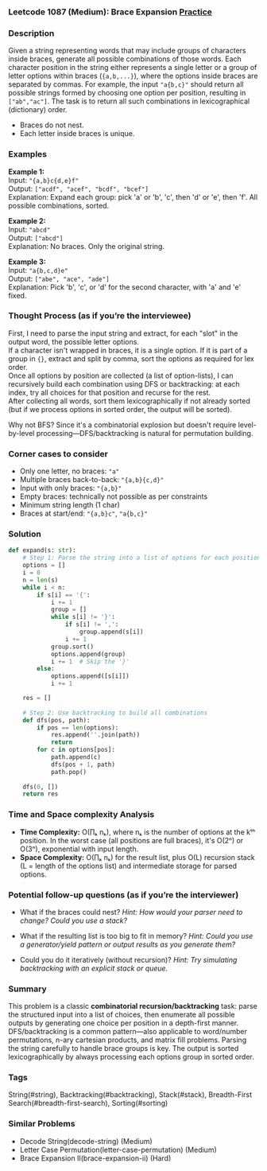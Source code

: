 ### Leetcode 1087 (Medium): Brace Expansion [Practice](https://leetcode.com/problems/brace-expansion)

### Description  
Given a string representing words that may include groups of characters inside braces, generate all possible combinations of those words. Each character position in the string either represents a single letter or a group of letter options within braces (`{a,b,...}`), where the options inside braces are separated by commas. For example, the input `"a{b,c}"` should return all possible strings formed by choosing one option per position, resulting in `["ab","ac"]`. The task is to return all such combinations in lexicographical (dictionary) order.  
- Braces do not nest.
- Each letter inside braces is unique.

### Examples  

**Example 1:**  
Input: `"{a,b}c{d,e}f"`  
Output: `["acdf", "acef", "bcdf", "bcef"]`  
Explanation: Expand each group: pick 'a' or 'b', 'c', then 'd' or 'e', then 'f'. All possible combinations, sorted.

**Example 2:**  
Input: `"abcd"`  
Output: `["abcd"]`  
Explanation: No braces. Only the original string.

**Example 3:**  
Input: `"a{b,c,d}e"`  
Output: `["abe", "ace", "ade"]`  
Explanation: Pick 'b', 'c', or 'd' for the second character, with 'a' and 'e' fixed.

### Thought Process (as if you’re the interviewee)  
First, I need to parse the input string and extract, for each "slot" in the output word, the possible letter options.  
If a character isn't wrapped in braces, it is a single option. If it is part of a group in `{}`, extract and split by comma, sort the options as required for lex order.  
Once all options by position are collected (a list of option-lists), I can recursively build each combination using DFS or backtracking: at each index, try all choices for that position and recurse for the rest.  
After collecting all words, sort them lexicographically if not already sorted (but if we process options in sorted order, the output will be sorted).

Why not BFS? Since it's a combinatorial explosion but doesn't require level-by-level processing—DFS/backtracking is natural for permutation building.

### Corner cases to consider  
- Only one letter, no braces: `"a"`
- Multiple braces back-to-back: `"{a,b}{c,d}"`
- Input with only braces: `"{a,b}"`
- Empty braces: technically not possible as per constraints
- Minimum string length (1 char)
- Braces at start/end: `"{a,b}c"`, `"a{b,c}"`

### Solution

```python
def expand(s: str):
    # Step 1: Parse the string into a list of options for each position
    options = []
    i = 0
    n = len(s)
    while i < n:
        if s[i] == '{':
            i += 1
            group = []
            while s[i] != '}':
                if s[i] != ',':
                    group.append(s[i])
                i += 1
            group.sort()
            options.append(group)
            i += 1  # Skip the '}'
        else:
            options.append([s[i]])
            i += 1

    res = []
    
    # Step 2: Use backtracking to build all combinations
    def dfs(pos, path):
        if pos == len(options):
            res.append(''.join(path))
            return
        for c in options[pos]:
            path.append(c)
            dfs(pos + 1, path)
            path.pop()
    
    dfs(0, [])
    return res
```

### Time and Space complexity Analysis  

- **Time Complexity:** O(∏ₖ nₖ), where nₖ is the number of options at the kᵗʰ position. In the worst case (all positions are full braces), it's O(2ⁿ) or O(3ⁿ), exponential with input length.
- **Space Complexity:** O(∏ₖ nₖ) for the result list, plus O(L) recursion stack (L = length of the options list) and intermediate storage for parsed options.

### Potential follow-up questions (as if you’re the interviewer)  

- What if the braces could nest?
  *Hint: How would your parser need to change? Could you use a stack?*

- What if the resulting list is too big to fit in memory?
  *Hint: Could you use a generator/yield pattern or output results as you generate them?*

- Could you do it iteratively (without recursion)?
  *Hint: Try simulating backtracking with an explicit stack or queue.*

### Summary
This problem is a classic **combinatorial recursion/backtracking** task: parse the structured input into a list of choices, then enumerate all possible outputs by generating one choice per position in a depth-first manner. DFS/backtracking is a common pattern—also applicable to word/number permutations, n-ary cartesian products, and matrix fill problems. Parsing the string carefully to handle brace groups is key. The output is sorted lexicographically by always processing each options group in sorted order.

### Tags
String(#string), Backtracking(#backtracking), Stack(#stack), Breadth-First Search(#breadth-first-search), Sorting(#sorting)

### Similar Problems
- Decode String(decode-string) (Medium)
- Letter Case Permutation(letter-case-permutation) (Medium)
- Brace Expansion II(brace-expansion-ii) (Hard)